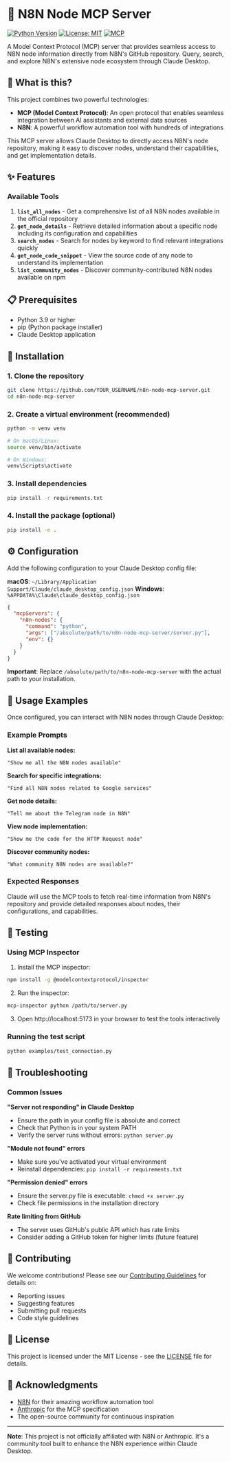 # 🔌 N8N Node MCP Server

[![Python Version](https://img.shields.io/badge/python-3.9%2B-blue.svg)](https://www.python.org/downloads/)
[![License: MIT](https://img.shields.io/badge/License-MIT-yellow.svg)](https://opensource.org/licenses/MIT)
[![MCP](https://img.shields.io/badge/MCP-Compatible-green.svg)](https://github.com/modelcontextprotocol)

A Model Context Protocol (MCP) server that provides seamless access to N8N node information directly from N8N's GitHub repository. Query, search, and explore N8N's extensive node ecosystem through Claude Desktop.

## 🤔 What is this?

This project combines two powerful technologies:

- **MCP (Model Context Protocol)**: An open protocol that enables seamless integration between AI assistants and external data sources
- **N8N**: A powerful workflow automation tool with hundreds of integrations

This MCP server allows Claude Desktop to directly access N8N's node repository, making it easy to discover nodes, understand their capabilities, and get implementation details.

## ✨ Features

### Available Tools

1. **`list_all_nodes`** - Get a comprehensive list of all N8N nodes available in the official repository
2. **`get_node_details`** - Retrieve detailed information about a specific node including its configuration and capabilities
3. **`search_nodes`** - Search for nodes by keyword to find relevant integrations quickly
4. **`get_node_code_snippet`** - View the source code of any node to understand its implementation
5. **`list_community_nodes`** - Discover community-contributed N8N nodes available on npm

## 📋 Prerequisites

- Python 3.9 or higher
- pip (Python package installer)
- Claude Desktop application

## 🚀 Installation

### 1. Clone the repository

```bash
git clone https://github.com/YOUR_USERNAME/n8n-node-mcp-server.git
cd n8n-node-mcp-server
```

### 2. Create a virtual environment (recommended)

```bash
python -m venv venv

# On macOS/Linux:
source venv/bin/activate

# On Windows:
venv\Scripts\activate
```

### 3. Install dependencies

```bash
pip install -r requirements.txt
```

### 4. Install the package (optional)

```bash
pip install -e .
```

## ⚙️ Configuration

Add the following configuration to your Claude Desktop config file:

**macOS**: `~/Library/Application Support/Claude/claude_desktop_config.json`
**Windows**: `%APPDATA%\Claude\claude_desktop_config.json`

```json
{
  "mcpServers": {
    "n8n-nodes": {
      "command": "python",
      "args": ["/absolute/path/to/n8n-node-mcp-server/server.py"],
      "env": {}
    }
  }
}
```

**Important**: Replace `/absolute/path/to/n8n-node-mcp-server` with the actual path to your installation.

## 💬 Usage Examples

Once configured, you can interact with N8N nodes through Claude Desktop:

### Example Prompts

**List all available nodes:**
```
"Show me all the N8N nodes available"
```

**Search for specific integrations:**
```
"Find all N8N nodes related to Google services"
```

**Get node details:**
```
"Tell me about the Telegram node in N8N"
```

**View node implementation:**
```
"Show me the code for the HTTP Request node"
```

**Discover community nodes:**
```
"What community N8N nodes are available?"
```

### Expected Responses

Claude will use the MCP tools to fetch real-time information from N8N's repository and provide detailed responses about nodes, their configurations, and capabilities.

## 🧪 Testing

### Using MCP Inspector

1. Install the MCP inspector:
```bash
npm install -g @modelcontextprotocol/inspector
```

2. Run the inspector:
```bash
mcp-inspector python /path/to/server.py
```

3. Open http://localhost:5173 in your browser to test the tools interactively

### Running the test script

```bash
python examples/test_connection.py
```

## 🔧 Troubleshooting

### Common Issues

**"Server not responding" in Claude Desktop**
- Ensure the path in your config file is absolute and correct
- Check that Python is in your system PATH
- Verify the server runs without errors: `python server.py`

**"Module not found" errors**
- Make sure you've activated your virtual environment
- Reinstall dependencies: `pip install -r requirements.txt`

**"Permission denied" errors**
- Ensure the server.py file is executable: `chmod +x server.py`
- Check file permissions in the installation directory

**Rate limiting from GitHub**
- The server uses GitHub's public API which has rate limits
- Consider adding a GitHub token for higher limits (future feature)

## 🤝 Contributing

We welcome contributions! Please see our [Contributing Guidelines](CONTRIBUTING.md) for details on:
- Reporting issues
- Suggesting features
- Submitting pull requests
- Code style guidelines

## 📄 License

This project is licensed under the MIT License - see the [LICENSE](LICENSE) file for details.

## 🙏 Acknowledgments

- [N8N](https://n8n.io/) for their amazing workflow automation tool
- [Anthropic](https://www.anthropic.com/) for the MCP specification
- The open-source community for continuous inspiration

---

**Note**: This project is not officially affiliated with N8N or Anthropic. It's a community tool built to enhance the N8N experience within Claude Desktop. 